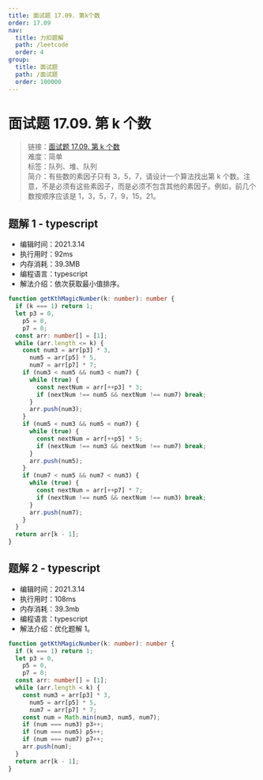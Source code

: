 ```yaml
---
title: 面试题 17.09. 第k个数
order: 17.09
nav:
  title: 力扣题解
  path: /leetcode
  order: 4
group:
  title: 面试题
  path: /面试题
  order: 100000
---
```


# 面试题 17.09. 第 k 个数

> 链接：[面试题 17.09. 第 k 个数](https://leetcode-cn.com/problems/get-kth-magic-number-lcci/)  
> 难度：简单  
> 标签：队列、堆、队列  
> 简介：有些数的素因子只有 3，5，7，请设计一个算法找出第 k 个数。注意，不是必须有这些素因子，而是必须不包含其他的素因子。例如，前几个数按顺序应该是 1，3，5，7，9，15，21。

## 题解 1 - typescript

- 编辑时间：2021.3.14
- 执行用时：92ms
- 内存消耗：39.3MB
- 编程语言：typescript
- 解法介绍：依次获取最小值排序。

```typescript
function getKthMagicNumber(k: number): number {
  if (k === 1) return 1;
  let p3 = 0,
    p5 = 0,
    p7 = 0;
  const arr: number[] = [1];
  while (arr.length <= k) {
    const num3 = arr[p3] * 3,
      num5 = arr[p5] * 5,
      num7 = arr[p7] * 7;
    if (num3 < num5 && num3 < num7) {
      while (true) {
        const nextNum = arr[++p3] * 3;
        if (nextNum !== num5 && nextNum !== num7) break;
      }
      arr.push(num3);
    }
    if (num5 < num3 && num5 < num7) {
      while (true) {
        const nextNum = arr[++p5] * 5;
        if (nextNum !== num3 && nextNum !== num7) break;
      }
      arr.push(num5);
    }
    if (num7 < num5 && num7 < num3) {
      while (true) {
        const nextNum = arr[++p7] * 7;
        if (nextNum !== num5 && nextNum !== num3) break;
      }
      arr.push(num7);
    }
  }
  return arr[k - 1];
}
```

## 题解 2 - typescript

- 编辑时间：2021.3.14
- 执行用时：108ms
- 内存消耗：39.3mb
- 编程语言：typescript
- 解法介绍：优化题解 1。

```typescript
function getKthMagicNumber(k: number): number {
  if (k === 1) return 1;
  let p3 = 0,
    p5 = 0,
    p7 = 0;
  const arr: number[] = [1];
  while (arr.length < k) {
    const num3 = arr[p3] * 3,
      num5 = arr[p5] * 5,
      num7 = arr[p7] * 7;
    const num = Math.min(num3, num5, num7);
    if (num === num3) p3++;
    if (num === num5) p5++;
    if (num === num7) p7++;
    arr.push(num);
  }
  return arr[k - 1];
}
```
